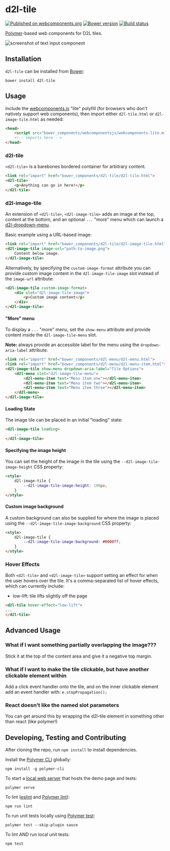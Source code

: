 # d2l-tile
[![Published on webcomponents.org](https://img.shields.io/badge/webcomponents.org-published-blue.svg)](https://www.webcomponents.org/element/BrightspaceUI/tile)
[![Bower version][bower-image]][bower-url]
[![Build status][ci-image]][ci-url]

[Polymer](https://www.polymer-project.org/1.0/)-based web components for D2L tiles.

![screenshot of text input component](/tile.gif?raw=true)

## Installation

`d2l-tile` can be installed from [Bower][bower-url]:

```shell
bower install d2l-tile
```

## Usage

Include the [webcomponents.js](http://webcomponents.org/polyfills/) "lite" polyfill (for browsers who don't natively support web components), then import either `d2l-tile.html` or `d2l-image-tile.html` as needed:

```html
<head>
	<script src="bower_components/webcomponentsjs/webcomponents-lite.min.js"></script>
	<!-- imports here -->
</head>
```

### d2l-tile

`<d2l-tile>` is a barebones bordered container for arbitrary content.

```html
<link rel="import" href="bower_components/d2l-tile/d2l-tile.html">
<d2l-tile>
	<p>Anything can go in here!</p>
</d2l-tile>
```

### d2l-image-tile

An extension of `<d2l-tile>`, `<d2l-image-tile>` adds an image at the top, content at the bottom, and an optional `...` "more" menu which can launch a [d2l-dropdown-menu](https://github.com/BrightspaceUI/dropdown#menu-content).

Basic example using a URL-based image:

```html
<link rel="import" href="bower_components/d2l-tile/d2l-image-tile.html">
<d2l-image-tile image-url="path-to-image.png">
	Content below image.
</d2l-image-tile>
```

Alternatively, by specifying the `custom-image-format` attribute you can provide custom image content in the `d2l-image-tile-image` slot instead of the `image-url` attribute:

```html
<d2l-image-tile custom-image-format>
	<div slot="d2l-image-tile-image">
		<p>Custom image content</p>
	</div>
</d2l-image-tile>
```

#### "More" menu

To display a `...` "more" menu, set the `show-menu` attribute and provide content inside the `d2l-image-tile-menu` slot.

**Note:** always provide an accessible label for the menu using the `dropdown-aria-label` attribute.

```html
<link rel="import" href="bower_components/d2l-menu/d2l-menu.html">
<link rel="import" href="bower_components/d2l-menu/d2l-menu-item.html">
<d2l-image-tile show-menu dropdown-aria-label="Tile Options">
	<d2l-menu slot="d2l-image-tile-menu">
		<d2l-menu-item text="Menu item one"></d2l-menu-item>
		<d2l-menu-item text="Menu item two"></d2l-menu-item>
		<d2l-menu-item text="Menu item three"></d2l-menu-item>
	</d2l-menu>
</d2l-image-tile>
```

#### Loading State

The image tile can be placed in an initial "loading" state:

```html
<d2l-image-tile loading>
	...
</d2l-image-tile>
```

#### Specifying the image height

You can set the height of the image in the tile using the `--d2l-image-tile-image-height` CSS property:

```html
<style>
	d2l-image-tile {
		--d2l-image-tile-image-height: 100px;
	}
</style>
```

#### Custom image background

A custom background can also be supplied for where the image is placed using the `--d2l-image-tile-image-background` CSS property:

```html
<style>
	d2l-image-tile {
		--d2l-image-tile-image-background: #0000ff;
	}
</style>
```

### Hover Effects

Both `<d2l-tile>` and `<d2l-image-tile>` support setting an effect for when the user hovers over the tile. It's a comma-separated list of hover effects, which can currently include:
- low-lift: tile lifts slightly off the page

```html
<d2l-tile hover-effect="low-lift">
...
</d2l-tile>
```

## Advanced Usage

### What if I want something partially overlapping the image???

Stick it at the top of the content area and give it a negative top margin.

### What if I want to make the tile clickable, but have another clickable element within

Add a click event handler onto the tile, and on the inner clickable element add an event handler with: `e.stopPropagation();`

### React doesn't like the named slot parameters

You can get around this by wrapping the d2l-tile element in something other than react (like polymer!)

## Developing, Testing and Contributing

After cloning the repo, run `npm install` to install dependencies.

Install the [Polymer CLI](https://www.polymer-project.org/2.0/docs/tools/polymer-cli) globally:

```shell
npm install -g polymer-cli
```

To start a [local web server](https://www.polymer-project.org/2.0/docs/tools/polymer-cli-commands#serve) that hosts the demo page and tests:

```shell
polymer serve
```

To lint ([eslint](http://eslint.org/) and [Polymer lint](https://www.polymer-project.org/2.0/docs/tools/polymer-cli-commands#lint)):

```shell
npm run lint
```

To run unit tests locally using [Polymer test](https://www.polymer-project.org/2.0/docs/tools/polymer-cli-commands#tests):

```shell
polymer test --skip-plugin sauce
```

To lint AND run local unit tests:

```shell
npm test
```

[bower-url]: http://bower.io/search/?q=d2l-tile
[bower-image]: https://badge.fury.io/bo/d2l-tile.svg
[ci-url]: https://travis-ci.org/BrightspaceUI/tile
[ci-image]: https://travis-ci.org/BrightspaceUI/tile.svg?branch=master
